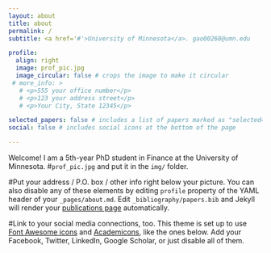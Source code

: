 ```yaml
---
layout: about
title: about
permalink: /
subtitle: <a href='#'>University of Minnesota</a>. gao00268@umn.edu

profile:
  align: right
  image: prof_pic.jpg
  image_circular: false # crops the image to make it circular
 # more_info: >
   # <p>555 your office number</p>
   # <p>123 your address street</p>
   # <p>Your City, State 12345</p>

selected_papers: false # includes a list of papers marked as "selected={true}"
social: false # includes social icons at the bottom of the page

---
```


Welcome! I am a 5th-year PhD student in Finance at the University of Minnesota. #`prof_pic.jpg` and put it in the `img/` folder.

#Put your address / P.O. box / other info right below your picture. You can also disable any of these elements by editing `profile` property of the YAML header of your `_pages/about.md`. Edit `_bibliography/papers.bib` and Jekyll will render your [publications page](/al-folio/publications/) automatically.

#Link to your social media connections, too. This theme is set up to use [Font Awesome icons](https://fontawesome.com/) and [Academicons](https://jpswalsh.github.io/academicons/), like the ones below. Add your Facebook, Twitter, LinkedIn, Google Scholar, or just disable all of them.
